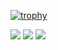 [![trophy](https://github-profile-trophy.vercel.app/?username=givvemee&row=2&column=6&theme=monokai)](https://github.com/ryo-ma/github-profile-trophy)

![](http://github-profile-summary-cards.vercel.app/api/cards/profile-details?username=givvemee&theme=react)
![](http://github-profile-summary-cards.vercel.app/api/cards/repos-per-language?username=givvemee&theme=react)
![](http://github-profile-summary-cards.vercel.app/api/cards/most-commit-language?username=givvemee&theme=react)


